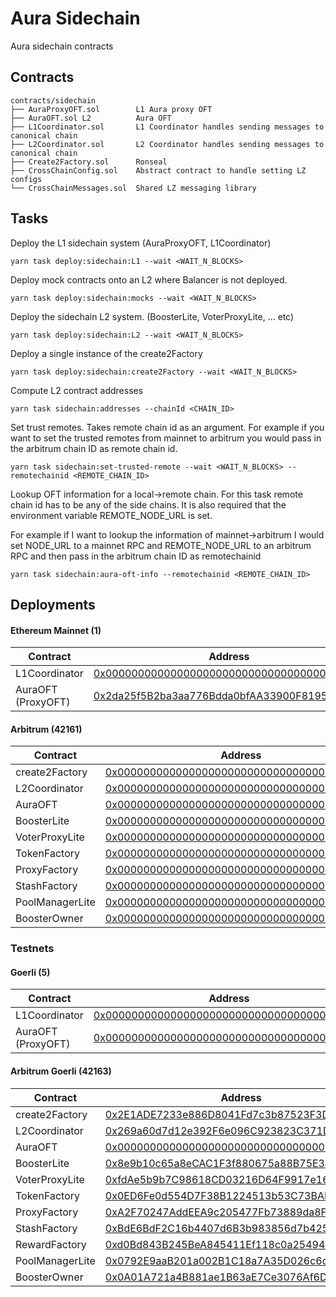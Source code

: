 # Aura Sidechain

Aura sidechain contracts

## Contracts

```
contracts/sidechain
├── AuraProxyOFT.sol        L1 Aura proxy OFT
├── AuraOFT.sol L2          Aura OFT
├── L1Coordinator.sol       L1 Coordinator handles sending messages to canonical chain
├── L2Coordinator.sol       L2 Coordinator handles sending messages to canonical chain
├── Create2Factory.sol      Ronseal
├── CrossChainConfig.sol    Abstract contract to handle setting LZ configs
└── CrossChainMessages.sol  Shared LZ messaging library
```

## Tasks

Deploy the L1 sidechain system (AuraProxyOFT, L1Coordinator)

```
yarn task deploy:sidechain:L1 --wait <WAIT_N_BLOCKS>
```

Deploy mock contracts onto an L2 where Balancer is not deployed.

```
yarn task deploy:sidechain:mocks --wait <WAIT_N_BLOCKS>
```

Deploy the sidechain L2 system. (BoosterLite, VoterProxyLite, ... etc)

```
yarn task deploy:sidechain:L2 --wait <WAIT_N_BLOCKS>
```

Deploy a single instance of the create2Factory

```
yarn task deploy:sidechain:create2Factory --wait <WAIT_N_BLOCKS>
```

Compute L2 contract addresses

```
yarn task sidechain:addresses --chainId <CHAIN_ID>
```

Set trust remotes. Takes remote chain id as an argument. For example if you want to set the trusted remotes
from mainnet to arbitrum you would pass in the arbitrum chain ID as remote chain id.

```
yarn task sidechain:set-trusted-remote --wait <WAIT_N_BLOCKS> --remotechainid <REMOTE_CHAIN_ID>
```

Lookup OFT information for a local->remote chain. For this task remote chain id has to be any of the side chains.
It is also required that the environment variable REMOTE_NODE_URL is set.

For example if I want to lookup the information of mainnet->arbitrum I would set NODE_URL to a mainnet RPC and
REMOTE_NODE_URL to an arbitrum RPC and then pass in the arbitrum chain ID as remotechainid

```
yarn task sidechain:aura-oft-info --remotechainid <REMOTE_CHAIN_ID>
```

## Deployments

#### Ethereum Mainnet (1)

| Contract           | Address                                                                                                                     |
| ------------------ | --------------------------------------------------------------------------------------------------------------------------- |
| L1Coordinator      | [0x0000000000000000000000000000000000000000](https://goerli.arbiscan.io/address/)                                           |
| AuraOFT (ProxyOFT) | [0x2da25f5B2ba3aa776Bdda0bfAA33900F8195c8F3](https://goerli.arbiscan.io/address/0x2da25f5B2ba3aa776Bdda0bfAA33900F8195c8F3) |

#### Arbitrum (42161)

| Contract        | Address                                                                           |
| --------------- | --------------------------------------------------------------------------------- |
| create2Factory  | [0x0000000000000000000000000000000000000000](https://goerli.arbiscan.io/address/) |
| L2Coordinator   | [0x0000000000000000000000000000000000000000](https://goerli.arbiscan.io/address/) |
| AuraOFT         | [0x0000000000000000000000000000000000000000](https://goerli.arbiscan.io/address/) |
| BoosterLite     | [0x0000000000000000000000000000000000000000](https://goerli.arbiscan.io/address/) |
| VoterProxyLite  | [0x0000000000000000000000000000000000000000](https://goerli.arbiscan.io/address/) |
| TokenFactory    | [0x0000000000000000000000000000000000000000](https://goerli.arbiscan.io/address/) |
| ProxyFactory    | [0x0000000000000000000000000000000000000000](https://goerli.arbiscan.io/address/) |
| StashFactory    | [0x0000000000000000000000000000000000000000](https://goerli.arbiscan.io/address/) |
| PoolManagerLite | [0x0000000000000000000000000000000000000000](https://goerli.arbiscan.io/address/) |
| BoosterOwner    | [0x0000000000000000000000000000000000000000](https://goerli.arbiscan.io/address/) |

### Testnets

#### Goerli (5)

| Contract           | Address                                                                           |
| ------------------ | --------------------------------------------------------------------------------- |
| L1Coordinator      | [0x0000000000000000000000000000000000000000](https://goerli.arbiscan.io/address/) |
| AuraOFT (ProxyOFT) | [0x0000000000000000000000000000000000000000](https://goerli.arbiscan.io/address/) |

#### Arbitrum Goerli (42163)

| Contract        | Address                                                                                                                     |
| --------------- | --------------------------------------------------------------------------------------------------------------------------- |
| create2Factory  | [0x2E1ADE7233e886D8041Fd7c3b87523F3DDC2169D](https://goerli.arbiscan.io/address/0x2E1ADE7233e886D8041Fd7c3b87523F3DDC2169D) |
| L2Coordinator   | [0x269a60d7d12e392F6e096C923823C371Dea7cE9C](https://goerli.arbiscan.io/address/0x269a60d7d12e392F6e096C923823C371Dea7cE9C) |
| AuraOFT         | [0x0000000000000000000000000000000000000000](https://goerli.arbiscan.io/address/)                                           |
| BoosterLite     | [0x8e9b10c65a8eCAC1F3f880675a88B75E31D2E8C0](https://goerli.arbiscan.io/address/0x8e9b10c65a8eCAC1F3f880675a88B75E31D2E8C0) |
| VoterProxyLite  | [0xfdAe5b9b7C98618CD03216D64F9917e16B014BF8](https://goerli.arbiscan.io/address/0xfdAe5b9b7C98618CD03216D64F9917e16B014BF8) |
| TokenFactory    | [0x0ED6Fe0d554D7F38B1224513b53C73BAB204316d](https://goerli.arbiscan.io/address/0x0ED6Fe0d554D7F38B1224513b53C73BAB204316d) |
| ProxyFactory    | [0xA2F70247AddEEA9c205477Fb73889da8F0D69317](https://goerli.arbiscan.io/address/0xA2F70247AddEEA9c205477Fb73889da8F0D69317) |
| StashFactory    | [0xBdE6BdF2C16b4407d6B3b983856d7b4253098e4D](https://goerli.arbiscan.io/address/0xBdE6BdF2C16b4407d6B3b983856d7b4253098e4D) |
| RewardFactory   | [0xd0Bd843B245BeA845411Ef118c0a25494692d7C6](https://goerli.arbiscan.io/address/0xd0Bd843B245BeA845411Ef118c0a25494692d7C6) |
| PoolManagerLite | [0x0792E9aaB201a002B1C18a7A35D026c6c251cdF1](https://goerli.arbiscan.io/address/0x0792E9aaB201a002B1C18a7A35D026c6c251cdF1) |
| BoosterOwner    | [0x0A01A721a4B881ae1B63aE7Ce3076Af6D36eea73](https://goerli.arbiscan.io/address/0x0A01A721a4B881ae1B63aE7Ce3076Af6D36eea73) |
